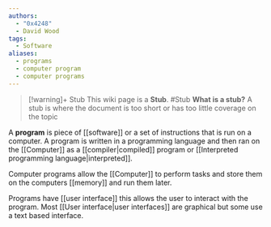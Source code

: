 ```yaml
---
authors: 
  - "0x4248"
  - David Wood
tags:
  - Software
aliases:
  - programs
  - computer program
  - computer programs
---
```

> [!warning]+ Stub
> This wiki page is a **Stub**.
> #Stub 
> **What is a stub?**
> A stub is where the document is too short or has too little coverage on the topic

A **program** is piece of [[software]] or a set of instructions that is run on a computer. A program is written in a programming language and then ran on the [[Computer]] as a [[compiler|compiled]] program or [[Interpreted programming language|interpreted]].

Computer programs allow the [[Computer]] to perform tasks and store them on the computers [[memory]] and run them later.

Programs have [[user interface]] this allows the user to interact with the program. Most [[User interface|user interfaces]] are graphical but some use a text based interface.